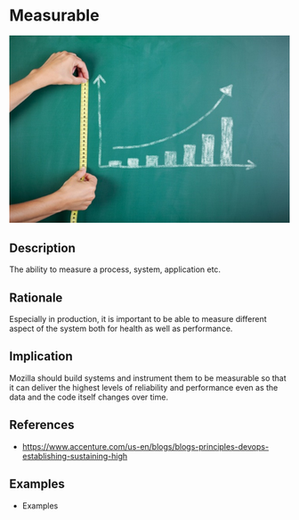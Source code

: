 # Measurable
![measurable](../../images/measurable.jpg)
## Description
The ability to measure a process, system, application etc.
## Rationale
Especially in production, it is important to be able to measure different aspect of the system both for health as well as performance.
## Implication
Mozilla should build systems and instrument them to be measurable so that it can deliver the highest levels of reliability and performance even as the data and the code itself changes over time.
## References
* https://www.accenture.com/us-en/blogs/blogs-principles-devops-establishing-sustaining-high

## Examples
* Examples
